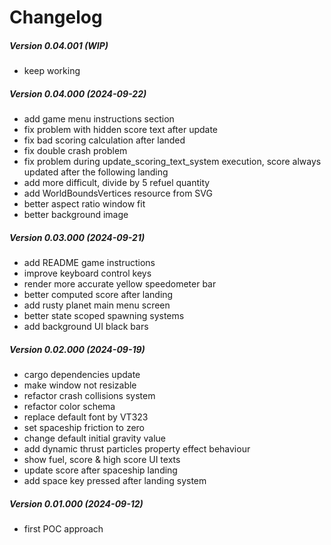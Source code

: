Changelog
=========

##### Version 0.04.001 (WIP)

* keep working

##### Version 0.04.000 (2024-09-22)

* add game menu instructions section
* fix problem with hidden score text after update
* fix bad scoring calculation after landed
* fix double crash problem
* fix problem during update_scoring_text_system execution, score always updated after the following landing
* add more difficult, divide by 5 refuel quantity
* add WorldBoundsVertices resource from SVG
* better aspect ratio window fit
* better background image

##### Version 0.03.000 (2024-09-21)

* add README game instructions
* improve keyboard control keys
* render more accurate yellow speedometer bar
* better computed score after landing
* add rusty planet main menu screen
* better state scoped spawning systems
* add background UI black bars

##### Version 0.02.000 (2024-09-19)

* cargo dependencies update
* make window not resizable
* refactor crash collisions system
* refactor color schema
* replace default font by VT323
* set spaceship friction to zero
* change default initial gravity value
* add dynamic thrust particles property effect behaviour
* show fuel, score & high score UI texts
* update score after spaceship landing
* add space key pressed after landing system

##### Version 0.01.000 (2024-09-12)

* first POC approach
